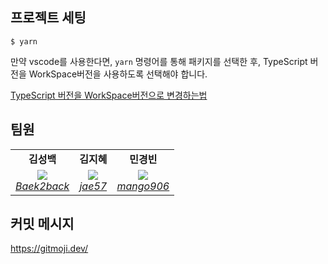 ## 프로젝트 세팅

```console
$ yarn
```

만약 vscode를 사용한다면, `yarn` 명령어를 통해 패키지를 선택한 후, TypeScript 버전을 WorkSpace버전을 사용하도록 선택해야 합니다.

[TypeScript 버전을 WorkSpace버전으로 변경하는법](https://code.visualstudio.com/docs/typescript/typescript-compiling#_using-the-workspace-version-of-typescript)

## 팀원

<table>
    <tr align="center">
        <td><B>김성백<B></td>
        <td><B>김지혜<B></td>
        <td><B>민경빈<B></td>
    </tr>
    <tr align="center">
        <td>
            <img src="https://github.com/Baek2back.png?size=100">
            <br>
            <a href="https://github.com/Baek2back"><I>Baek2back</I></a>
        </td>
        <td>
            <img src="https://github.com/jae57.png?size=100">
            <br>
            <a href="https://github.com/jae57"><I>jae57</I></a>
        </td>
        <td>
            <img src="https://github.com/mango906.png?size=100">
            <br>
            <a href="https://github.com/mango906"><I>mango906</I></a>
        </td>
    </tr>
</table>

## 커밋 메시지

https://gitmoji.dev/
